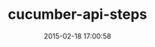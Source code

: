 ---
layout: post
title:  "cucumber-api-steps"
repo:   "jayzes/cucumber-api-steps"
date:   2015-02-18 17:00:58
gemurl: http://github.com/jayzes/cucumber-api-steps
---